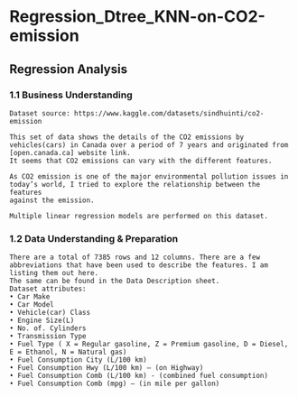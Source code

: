 # Regression_Dtree_KNN-on-CO2-emission

## **Regression Analysis**
### **1.1 Business Understanding**
	Dataset source: https://www.kaggle.com/datasets/sindhuinti/co2-emission 
	
	This set of data shows the details of the CO2 emissions by vehicles(cars) in Canada over a period of 7 years and originated from 
 	[open.canada.ca] website link.
	It seems that CO2 emissions can vary with the different features.
	
	As CO2 emission is one of the major environmental pollution issues in today’s world, I tried to explore the relationship between the features 
 	against the emission.
	
	Multiple linear regression models are performed on this dataset.

### **1.2 Data Understanding & Preparation**
	There are a total of 7385 rows and 12 columns. There are a few abbreviations that have been used to describe the features. I am listing them out here. 
 	The same can be found in the Data Description sheet.
	Dataset attributes:
	• Car Make
	• Car Model
	• Vehicle(car) Class
	• Engine Size(L)
	• No. of. Cylinders
	• Transmission Type
	• Fuel Type ( X = Regular gasoline, Z = Premium gasoline, D = Diesel, E = Ethanol, N = Natural gas)
	• Fuel Consumption City (L/100 km)
	• Fuel Consumption Hwy (L/100 km) – (on Highway)
	• Fuel Consumption Comb (L/100 km) - (combined fuel consumption)
	• Fuel Consumption Comb (mpg) – (in mile per gallon)

 
